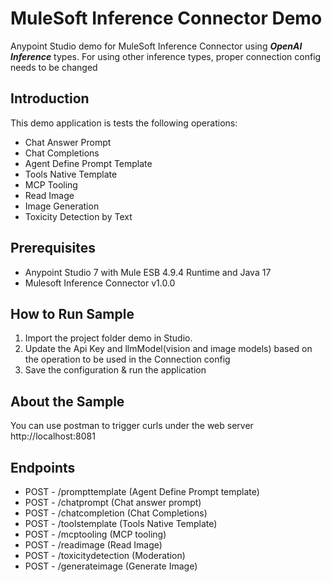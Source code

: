 MuleSoft Inference Connector Demo
====================================
Anypoint Studio demo for MuleSoft Inference Connector using _**OpenAI Inference**_ types.
For using other inference types, proper connection config needs to be changed


Introduction
---------------

This demo application is tests the following operations:
- Chat Answer Prompt
- Chat Completions
- Agent Define Prompt Template
- Tools Native Template
- MCP Tooling
- Read Image 
- Image Generation
- Toxicity Detection by Text

Prerequisites
---------------

* Anypoint Studio 7 with Mule ESB 4.9.4 Runtime and Java 17
* Mulesoft Inference Connector v1.0.0


How to Run Sample
-----------------

1. Import the project folder demo in Studio.
2. Update the Api Key and llmModel(vision and image models) based on the operation to be used in the Connection config
3. Save the configuration & run the application


About the Sample
----------------

You can use postman to trigger curls under the web server http://localhost:8081

## Endpoints

* POST - /prompttemplate (Agent Define Prompt template)
* POST - /chatprompt (Chat answer prompt)
* POST - /chatcompletion (Chat Completions)
* POST - /toolstemplate (Tools Native Template)
* POST - /mcptooling (MCP tooling)
* POST - /readimage (Read Image)
* POST - /toxicitydetection (Moderation)
* POST - /generateimage (Generate Image)
